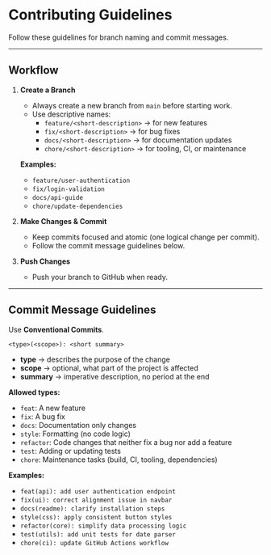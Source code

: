 # Contributing Guidelines  

Follow these guidelines for branch naming and commit messages.

---

## Workflow  

1. **Create a Branch**  
   - Always create a new branch from `main` before starting work.  
   - Use descriptive names:  
     - `feature/<short-description>` → for new features  
     - `fix/<short-description>` → for bug fixes  
     - `docs/<short-description>` → for documentation updates  
     - `chore/<short-description>` → for tooling, CI, or maintenance  

   **Examples:**  
   - `feature/user-authentication`  
   - `fix/login-validation`  
   - `docs/api-guide`  
   - `chore/update-dependencies`  

2. **Make Changes & Commit**  
   - Keep commits focused and atomic (one logical change per commit).  
   - Follow the commit message guidelines below.

3. **Push Changes** 
    - Push your branch to GitHub when ready.

---

## Commit Message Guidelines  

Use **Conventional Commits**.  

```
<type>(<scope>): <short summary>
```

- **type** → describes the purpose of the change  
- **scope** → optional, what part of the project is affected  
- **summary** → imperative description, no period at the end  

**Allowed types:**  
- `feat`: A new feature  
- `fix`: A bug fix  
- `docs`: Documentation only changes  
- `style`: Formatting (no code logic)  
- `refactor`: Code changes that neither fix a bug nor add a feature  
- `test`: Adding or updating tests  
- `chore`: Maintenance tasks (build, CI, tooling, dependencies)  

**Examples:**  
- `feat(api): add user authentication endpoint`  
- `fix(ui): correct alignment issue in navbar`  
- `docs(readme): clarify installation steps`  
- `style(css): apply consistent button styles`  
- `refactor(core): simplify data processing logic`  
- `test(utils): add unit tests for date parser`  
- `chore(ci): update GitHub Actions workflow`